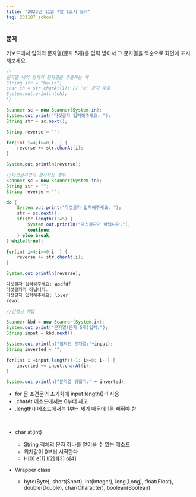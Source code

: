 ```yaml
---
title: "2023년 11월 7일 1교시 요약"
tag: 231107_school
---
```


### 문제
키보드에서 임의의 문자열(문자 5개)를 입력 받아서 그 문자열을 역순으로 화면에 표시해보세요.

```java
/*
문자열 내의 한개의 문자열을 추출하는 예
String str = "Hello";
char ch = str.charAt(1); // 'e' 문자 추출
System.out.println(ch);
*/

Scanner sc = new Scanner(System.in);
System.out.print("다섯글자 입력해주세요: ");
String str = sc.next();

String reverse = "";

for(int i=4;i>=0;i--) {
    reverse += str.charAt(i);
}

System.out.println(reverse);
```

```java
//다섯글자인지 검사하는 경우
Scanner sc = new Scanner(System.in);
String str = "";
String reverse = "";

do {
    System.out.print("다섯글자 입력해주세요: ");
    str = sc.next();
    if(str.length()!=5) {
        System.out.println("다섯글자가 아닙니다.");
        continue;
    } else break;			
} while(true);

for(int i=4;i>=0;i--) {
    reverse += str.charAt(i);
}

System.out.println(reverse);
```
```java
다섯글자 입력해주세요: asdfdf
다섯글자가 아닙니다.
다섯글자 입력해주세요: lover
revol
```

```java
//선생님 해답

Scanner kbd = new Scanner(System.in);
System.out.print("문자열(문자 5개)입력:");
String input = kbd.next();

System.out.println("입력된 문자열:"+input);
String inverted = "";

for(int i =input.length()-1; i>=0; i--) {
    inverted += input.charAt(i);
}

System.out.println("문자열 뒤집기:" + inverted);
```

- for 문 조건문의 초기화에 input.length()-1 사용
- .chatAt 메소드에서는 0부터 세고
- .length() 메소드에서는 1부터 세기 때문에 1을 빼줘야 함

<br>

- char at(int)
  - String 객체의 문자 하나를 얻어올 수 있는 메소드
  - 위치값이 0부터 시작한다
  - H[0] e[1] l[2] l[3] o[4]

- Wrapper class
  - byte(Byte), short(Short), int(Integer), long(Long), float(Float), double(Double), char(Character), boolean(Boolean)



